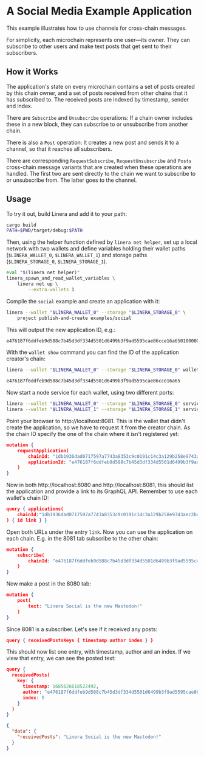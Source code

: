 <!-- cargo-rdme start -->

# A Social Media Example Application

This example illustrates how to use channels for cross-chain messages.

For simplicity, each microchain represents one user—its owner. They can subscribe to other
users and make text posts that get sent to their subscribers.

## How it Works

The application's state on every microchain contains a set of posts created by this chain
owner, and a set of posts received from other chains that it has subscribed to. The
received posts are indexed by timestamp, sender and index.

There are `Subscribe` and `Unsubscribe` operations: If a chain owner includes these in a
new block, they can subscribe to or unsubscribe from another chain.

There is also a `Post` operation: It creates a new post and sends it to a channel, so that
it reaches all subscribers.

There are corresponding `RequestSubscribe`, `RequestUnsubscribe` and `Posts` cross-chain
message variants that are created when these operations are handled. The first two are
sent directly to the chain we want to subscribe to or unsubscribe from. The latter goes
to the channel.

## Usage

To try it out, build Linera and add it to your path:

```bash
cargo build
PATH=$PWD/target/debug:$PATH
```

Then, using the helper function defined by `linera net helper`, set up a local network
with two wallets and define variables holding their wallet paths (`$LINERA_WALLET_0`,
`$LINERA_WALLET_1`) and storage paths (`$LINERA_STORAGE_0`, `$LINERA_STORAGE_1`).

```bash
eval "$(linera net helper)"
linera_spawn_and_read_wallet_variables \
    linera net up \
        --extra-wallets 1
```

Compile the `social` example and create an application with it:

```bash
linera --wallet "$LINERA_WALLET_0" --storage "$LINERA_STORAGE_0" \
    project publish-and-create examples/social
```

This will output the new application ID, e.g.:

```rust
e476187f6ddfeb9d588c7b45d3df334d5501d6499b3f9ad5595cae86cce16a65010000000000000001000000e476187f6ddfeb9d588c7b45d3df334d5501d6499b3f9ad5595cae86cce16a65030000000000000000000000
```

With the `wallet show` command you can find the ID of the application creator's chain:

```bash
linera --wallet "$LINERA_WALLET_0" --storage "$LINERA_STORAGE_0" wallet show
```

```rust
e476187f6ddfeb9d588c7b45d3df334d5501d6499b3f9ad5595cae86cce16a65
```


Now start a node service for each wallet, using two different ports:

```bash
linera --wallet "$LINERA_WALLET_0" --storage "$LINERA_STORAGE_0" service --port 8080 &
linera --wallet "$LINERA_WALLET_1" --storage "$LINERA_STORAGE_1" service --port 8081 &
```

Point your browser to http://localhost:8081. This is the wallet that didn't create the
application, so we have to request it from the creator chain. As the chain ID specify the
one of the chain where it isn't registered yet:

```json
mutation {
    requestApplication(
        chainId: "1db1936dad0717597a7743a8353c9c0191c14c3a129b258e9743aec2b4f05d03",
        applicationId: "e476187f6ddfeb9d588c7b45d3df334d5501d6499b3f9ad5595cae86cce16a65010000000000000001000000e476187f6ddfeb9d588c7b45d3df334d5501d6499b3f9ad5595cae86cce16a65030000000000000000000000"
    )
}
```

Now in both http://localhost:8080 and http://localhost:8081, this should list the
application and provide a link to its GraphQL API. Remember to use each wallet's chain ID:

```json
query { applications(
    chainId:"1db1936dad0717597a7743a8353c9c0191c14c3a129b258e9743aec2b4f05d03"
) { id link } }
```

Open both URLs under the entry `link`. Now you can use the application on each chain.
E.g. in the 8081 tab subscribe to the other chain:

```json
mutation {
    subscribe(
        chainId: "e476187f6ddfeb9d588c7b45d3df334d5501d6499b3f9ad5595cae86cce16a65"
    )
}
```

Now make a post in the 8080 tab:

```json
mutation {
    post(
        text: "Linera Social is the new Mastodon!"
    )
}
```

Since 8081 is a subscriber. Let's see if it received any posts:

```json
query { receivedPostsKeys { timestamp author index } }
```

This should now list one entry, with timestamp, author and an index. If we view that
entry, we can see the posted text:

```json
query {
  receivedPosts(
    key: {
      timestamp: 1685626618522492,
      author: "e476187f6ddfeb9d588c7b45d3df334d5501d6499b3f9ad5595cae86cce16a65",
      index: 0
    }
  )
}
```

```json
{
  "data": {
    "receivedPosts": "Linera Social is the new Mastodon!"
  }
}
```

<!-- cargo-rdme end -->
